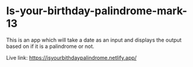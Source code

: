 # Is-your-birthday-palindrome-mark-13

This is an app which will take a date as an input and displays the output based on if it is a palindrome or not.

Live link: https://isyourbithdaypalindrome.netlify.app/

